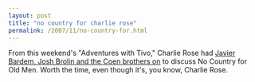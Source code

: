 ```yaml
---
layout: post
title: "no country for charlie rose"
permalink: /2007/11/no-country-for.html
---
```


From this weekend's "Adventures with Tivo," Charlie Rose had [Javier Bardem, Josh Brolin and the Coen brothers on](http://www.charlierose.com/shows/2007/11/16/1/a-discussion-about-the-film-no-country-for-old-men) to discuss No Country for Old Men. Worth the time, even though it's, you know, Charlie Rose.